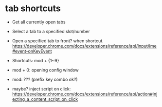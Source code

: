 # tab shortcuts

- Get all currently open tabs
- Select a tab to a specified slot/number
- Open a specified tab to front? when shortcut. https://developer.chrome.com/docs/extensions/reference/api/input/ime#event-onKeyEvent

- Shortcuts: mod + {1~9} 
- mod + 0: opening config window
- mod: ??? (prefix key combo ok?)


- maybe? inject script on click: https://developer.chrome.com/docs/extensions/reference/api/action#injecting_a_content_script_on_click

